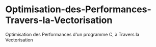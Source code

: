 # Optimisation-des-Performances-Travers-la-Vectorisation
Optimisation des Performances d'un programme C, à Travers la Vectorisation

